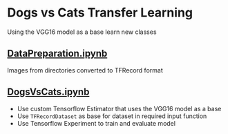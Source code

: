 # Dogs vs Cats Transfer Learning

Using the VGG16 model as a base learn new classes

## [DataPreparation.ipynb](DataPreparation.ipynb)

Images from directories converted to TFRecord format

## [DogsVsCats.ipynb](DogsVsCats.ipynb)

* Use custom Tensorflow Estimator that uses the VGG16 model as a base
* Use `TFRecordDataset` as base for dataset in required input function
* Use Tensorflow Experiment to train and evaluate model